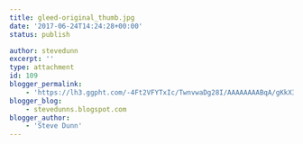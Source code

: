 ```yaml
---
title: gleed-original_thumb.jpg
date: '2017-06-24T14:24:28+00:00'
status: publish

author: stevedunn
excerpt: ''
type: attachment
id: 109
blogger_permalink:
    - 'https://lh3.ggpht.com/-4Ft2VFYTxIc/TwnvwaDg28I/AAAAAAAABqA/gKkX3AiUDKY/gleed-original_thumb.jpg'
blogger_blog:
    - stevedunns.blogspot.com
blogger_author:
    - 'Steve Dunn'
---
```

<!DOCTYPE html PUBLIC "-//W3C//DTD HTML 4.0 Transitional//EN" "http://www.w3.org/TR/REC-html40/loose.dtd">
<?xml encoding="UTF-8">
